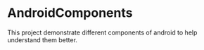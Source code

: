 # AndroidComponents
This  project demonstrate different components of android to help understand them better.
